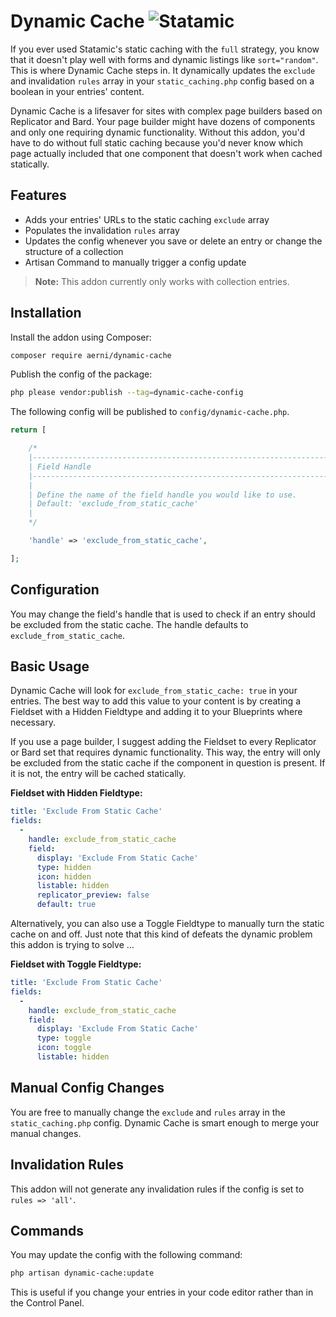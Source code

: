 # Dynamic Cache ![Statamic](https://flat.badgen.net/badge/Statamic/3.0+/FF269E)
If you ever used Statamic's static caching with the `full` strategy, you know that it doesn't play well with forms and dynamic listings like `sort="random"`. This is where Dynamic Cache steps in. It dynamically updates the `exclude` and invalidation `rules` array in your `static_caching.php` config based on a boolean in your entries' content.

Dynamic Cache is a lifesaver for sites with complex page builders based on Replicator and Bard. Your page builder might have dozens of components and only one requiring dynamic functionality. Without this addon, you'd have to do without full static caching because you'd never know which page actually included that one component that doesn't work when cached statically.

## Features
- Adds your entries' URLs to the static caching `exclude` array
- Populates the invalidation `rules` array
- Updates the config whenever you save or delete an entry or change the structure of a collection
- Artisan Command to manually trigger a config update

>**Note:** This addon currently only works with collection entries.

## Installation
Install the addon using Composer:

```bash
composer require aerni/dynamic-cache
```

Publish the config of the package:

```bash
php please vendor:publish --tag=dynamic-cache-config
```

The following config will be published to `config/dynamic-cache.php`.

```php
return [

    /*
    |--------------------------------------------------------------------------
    | Field Handle
    |--------------------------------------------------------------------------
    |
    | Define the name of the field handle you would like to use.
    | Default: 'exclude_from_static_cache'
    |
    */

    'handle' => 'exclude_from_static_cache',

];
```

## Configuration
You may change the field's handle that is used to check if an entry should be excluded from the static cache. The handle defaults to `exclude_from_static_cache`.

## Basic Usage
Dynamic Cache will look for `exclude_from_static_cache: true` in your entries. The best way to add this value to your content is by creating a Fieldset with a Hidden Fieldtype and adding it to your Blueprints where necessary.

If you use a page builder, I suggest adding the Fieldset to every Replicator or Bard set that requires dynamic functionality. This way, the entry will only be excluded from the static cache if the component in question is present. If it is not, the entry will be cached statically.

**Fieldset with Hidden Fieldtype:**
```yaml
title: 'Exclude From Static Cache'
fields:
  -
    handle: exclude_from_static_cache
    field:
      display: 'Exclude From Static Cache'
      type: hidden
      icon: hidden
      listable: hidden
      replicator_preview: false
      default: true
```

Alternatively, you can also use a Toggle Fieldtype to manually turn the static cache on and off. Just note that this kind of defeats the dynamic problem this addon is trying to solve …

**Fieldset with Toggle Fieldtype:**
```yaml
title: 'Exclude From Static Cache'
fields:
  -
    handle: exclude_from_static_cache
    field:
      display: 'Exclude From Static Cache'
      type: toggle
      icon: toggle
      listable: hidden
```

## Manual Config Changes
You are free to manually change the `exclude` and `rules` array in the `static_caching.php` config. Dynamic Cache is smart enough to merge your manual changes.

## Invalidation Rules
This addon will not generate any invalidation rules if the config is set to `rules => 'all'`.

## Commands
You may update the config with the following command:
```bash
php artisan dynamic-cache:update
```
This is useful if you change your entries in your code editor rather than in the Control Panel.
